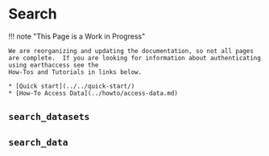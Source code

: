 # Search

!!! note "This Page is a Work in Progress"

    We are reorganizing and updating the documentation, so not all pages are complete.  If you are looking for information about authenticating using earthaccess see the
    How-Tos and Tutorials in links below.

    * [Quick start](../../quick-start/)
    * [How-To Access Data](../howto/access-data.md)

## `search_datasets`

## `search_data`
